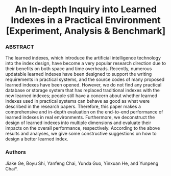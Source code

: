 <h1 align="center">An In-depth Inquiry into Learned Indexes in a Practical Environment [Experiment, Analysis & Benchmark]</h1>

### ABSTRACT
The learned indexes, which introduce the artificial intelligence technology into the index design, have become a very popular research direction due to their benefits on both space and time overheads. Recently, numerous updatable learned indexes have been designed to support the writing requirements in practical systems, and the source codes of many proposed learned indexes have been opened.
However, we do not find any practical database or storage system
that has replaced traditional indexes with the new learned indexes;
people still have a concern about whether learned indexes used in
practical systems can behave as good as what were described in
the research papers. Therefore, this paper makes a comprehensive
and in-depth evaluation on the end-to-end performance of learned
indexes in real environments. Furthermore, we deconstruct the design of learned indexes into multiple dimensions and evaluate their
impacts on the overall performance, respectively. According to the
above results and analyses, we give some constructive suggestions
on how to design a better learned index.

### Authors
Jiake Ge, Boyu Shi, Yanfeng Chai, Yunda Guo, Yinxuan He, and Yunpeng
Chai*. 


